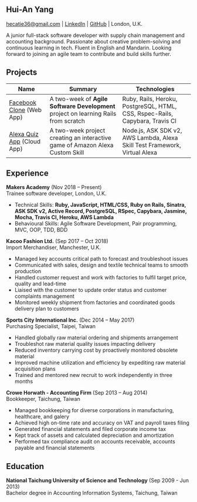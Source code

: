 ## Hui-An Yang 
[hecatie36@gmail.com](hecatie36@gmail.com) | [LinkedIn](https://www.linkedin.com/in/hui-an-yang/) | [GitHub](https://github.com/anhuiyang) | London, U.K. 

A junior full-stack software developer with supply chain management and accounting background.  Passionate about creative problem-solving and continuous learning in tech.  Fluent in English and Mandarin.  Looking forward to joining an agile team to contribute and build skills further.

## Projects

| Name                                                                          | Summary                                                                         | Technologies                                                                 |
|-------------------------------------------------------------------------------|---------------------------------------------------------------------------------|------------------------------------------------------------------------------|
| [Facebook Clone](https://github.com/anhuiyang/acebook-team-rocket) (Web App)  | A two-week of **Agile Software Development** project on learning Rails from scratch | Ruby, Rails, Heroku, PostgreSQL, HTML, CSS, Rspec-Rails, Capybara, Travis CI |
| [Alexa Quiz App](https://github.com/anhuiyang/alexa_node_js_quiz) (Cloud App) | A two-week project creating an interactive game of Amazon Alexa Custom Skill    | Node.js, ASK SDK v2, AWS Lambda, Alexa Skill Test Framework, Virtual Alexa   |

## Experience

**Makers Academy** (Nov 2018 – Present)     
Trainee software developer, London, U.K.
 - Technical Skills: **Ruby, JavaScript, HTML/CSS, Ruby on Rails, Sinatra, ASK SDK v2, Active Record, PostgreSQL, RSpec,    Capybara, Jasmine, Mocha, Travis CI, Heroku, AWS Lambda**
 - Behavioural Skills: Agile Software Development, Pair programming, MVC, OOP, TDD, BDD 
 
**Kacoo Fashion Ltd.** (Sep 2017 – Oct 2018)    
Import Merchandiser, Manchester, U.K.
 - Managed key accounts critical path to forecast and troubleshoot issues
 - Communicated with sales, design and textile technical teams to smooth production
 - Handled customer request and work with factories to fulfil target price, quality and lead-time
 - Liaised with the customer to update order status and customer complaints management
 - Monitored weekly shipment from factories and coordinated goods delivery plan to customers
 
**Sports City International Inc.** (Dec 2014 – May 2017)   
Purchasing Specialist, Taipei, Taiwan  
 - Handled globally raw material ordering and shipments arrangement
 - Troubleshot raw material quality issues impacting delivery
 - Reduced inventory carrying cost by proactively monitored obsolete material
 - Improved machine utilization and efficiency by expediting raw material acquisition plans
 - Trained and mentored new recruit to work independently in three months

**Crowe Horwath - Accounting Firm** (Sep 2013 – Aug 2014)   
Bookkeeper, Taichung, Taiwan  
- Managed bookkeeping for diverse corporations in manufacturing, healthcare, and galery
- Achieved high on-time rate and accuracy on VAT and payroll taxes filing
- Generated financial statements and filed corporate income tax
- Kept track of assets and calculated depreciation and amortization
- Performed tax compliance audit on accounts receivable, accounts payable and financial statements

## Education

**National Taichung University of Science and Technology** (Sep 2009 - Jun 2013)  
Bachelor degree in Accounting Information Systems, Taichung, Taiwan
